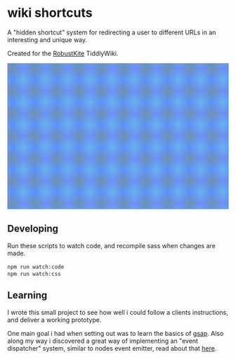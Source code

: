 # wiki shortcuts

A "hidden shortcut" system for redirecting a user to different URLs in an interesting and unique way.

Created for the [RobustKite](https://github.com/RobustKite) TiddlyWiki.

![demo.gif](assets/demo.gif)

## Developing

Run these scripts to watch code, and recompile sass when changes are made.

```none
npm run watch:code
npm run watch:css
```

## Learning

I wrote this small project to see how well i could follow a clients instructions, and deliver a working prototype.

One main goal i had when setting out was to learn the basics of [gsap](https://greensock.com/gsap/). Also along my way i discovered a great way of implementing an "event dispatcher" system, similar to nodes event emitter, read about that [here](https://javascript.info/dispatch-events).
